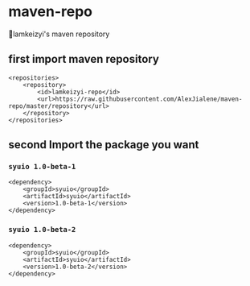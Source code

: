 # maven-repo
🚀lamkeizyi's maven repository

## first import maven repository

```
<repositories>
    <repository>
        <id>lamkeizyi-repo</id>
        <url>https://raw.githubusercontent.com/AlexJialene/maven-repo/master/repository</url>
    </repository>
</repositories>
```

## second Import the package you want

### `syuio 1.0-beta-1`

```
<dependency>
    <groupId>syuio</groupId>
    <artifactId>syuio</artifactId>
    <version>1.0-beta-1</version>
</dependency>
```

### `syuio 1.0-beta-2`

```
<dependency>
    <groupId>syuio</groupId>
    <artifactId>syuio</artifactId>
    <version>1.0-beta-2</version>
</dependency>
```

